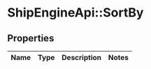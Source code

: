 # ShipEngineApi::SortBy

## Properties
Name | Type | Description | Notes
------------ | ------------- | ------------- | -------------



